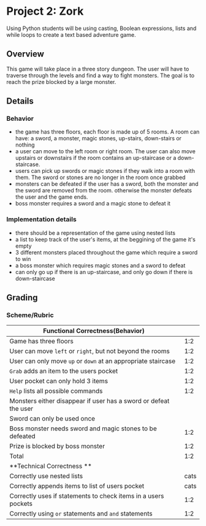# Project 2: Zork

Using Python students will be using casting, Boolean expressions, lists and while loops to create a text based adventure game.

## Overview
This game will take place in a three story dungeon. The user will have to traverse through the levels and find a way to fight monsters. The goal is to reach the prize blocked by a large monster. 

## Details 
### Behavior 
* the game has three floors, each floor is made up of 5 rooms. A room can have: a sword, a monster, magic stones, up-stairs, down-stairs or nothing
* a user can move to the left room or right room. The user can also move upstairs or downstairs if the room contains an up-staircase or a down-staircase. 
* users can pick up swords or magic stones if they walk into a room with them. The sword or stones are no longer in the room once grabbed
* monsters can be defeated if the user has a sword, both the monster and the sword are removed from the room. otherwise the monster defeats the user and the game ends. 
* boss monster requires a sword and a magic stone to defeat it
### Implementation details 
* there should be a representation of the game using nested lists
* a list to keep track of the user's items, at the beggining of the game it's empty 
* 3 different monsters placed throughout the game which require a sword to win
* a boss monster which requires magic stones and a sword to defeat
* can only go up if there is an up-staircase, and only go down if there is down-staircase

## Grading 
### Scheme/Rubric
| Functional Correctness(Behavior)                                | |
| --------------------------------------------------------------- |-|
| Game has three floors                                           | 1:2 |
| User can move `left` or `right`, but not beyond the rooms       | 1:2 |
| User can only move `up` or `down` at an appropriate staircase   | 1:2 |
| `Grab` adds an item to the users pocket                         | 1:2 |
|  User pocket can only hold 3 items                              | 1:2 |
| `Help` lists all possible commands                              | 1:2 |
| Monsters either disappear if user has a sword or defeat the user|    |
| Sword can only be used once                                     |     | 
| Boss monster needs sword and magic stones to be defeated        | 1:2 |
| Prize is blocked by boss monster                                | 1:2 |
| Total                                                           | 1:2|
| **Technical Correctness   **                                    | |
| Correctly use nested lists                                      | cats|
| Correctly appends items to list of users pocket                 | cats|
| Correctly uses if statements to check items in a users pockets  | 1:2 |
| Correctly using `or` statements and `and` statements            | 1:2 |


